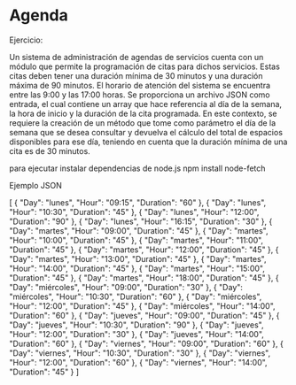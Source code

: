# Agenda

Ejercicio:

Un sistema de administración de agendas de servicios cuenta con un módulo que permite la
programación de citas para dichos servicios. Estas citas deben tener una duración mínima de 30
minutos y una duración máxima de 90 minutos. El horario de atención del sistema se encuentra
entre las 9:00 y las 17:00 horas.
Se proporciona un archivo JSON como entrada, el cual contiene un array que hace referencia al día
de la semana, la hora de inicio y la duración de la cita programada.
En este contexto, se requiere la creación de un método que tome como parámetro el día de la
semana que se desea consultar y devuelva el cálculo del total de espacios disponibles para ese día,
teniendo en cuenta que la duración mínima de una cita es de 30 minutos.


para ejecutar instalar dependencias de node.js
npm install node-fetch

Ejemplo JSON

[
    {
      "Day": "lunes",
      "Hour": "09:15",
      "Duration": "60"
    },
    {
      "Day": "lunes",
      "Hour": "10:30",
      "Duration": "45"
    },
    {
      "Day": "lunes",
      "Hour": "12:00",
      "Duration": "90"
    },
    {
      "Day": "lunes",
      "Hour": "16:15",
      "Duration": "30"
    },
    {
      "Day": "martes",
      "Hour": "09:00",
      "Duration": "45"
    },
    {
      "Day": "martes",
      "Hour": "10:00",
      "Duration": "45"
    },
    {
      "Day": "martes",
      "Hour": "11:00",
      "Duration": "45"
    },
    {
      "Day": "martes",
      "Hour": "12:00",
      "Duration": "45"
    },
    {
      "Day": "martes",
      "Hour": "13:00",
      "Duration": "45"
    },
    {
      "Day": "martes",
      "Hour": "14:00",
      "Duration": "45"
    },
    {
      "Day": "martes",
      "Hour": "15:00",
      "Duration": "45"
    },
    {
      "Day": "martes",
      "Hour": "18:00",
      "Duration": "45"
    },
    {
      "Day": "miércoles",
      "Hour": "09:00",
      "Duration": "30"
    },
    {
      "Day": "miércoles",
      "Hour": "10:30",
      "Duration": "60"
    },
    {
      "Day": "miércoles",
      "Hour": "12:00",
      "Duration": "45"
    },
    {
      "Day": "miércoles",
      "Hour": "14:00",
      "Duration": "60"
    },
    {
      "Day": "jueves",
      "Hour": "09:00",
      "Duration": "45"
    },
    {
      "Day": "jueves",
      "Hour": "10:30",
      "Duration": "90"
    },
    {
      "Day": "jueves",
      "Hour": "12:00",
      "Duration": "30"
    },
    {
      "Day": "jueves",
      "Hour": "14:00",
      "Duration": "60"
    },
    {
      "Day": "viernes",
      "Hour": "09:00",
      "Duration": "60"
    },
    {
      "Day": "viernes",
      "Hour": "10:30",
      "Duration": "30"
    },
    {
      "Day": "viernes",
      "Hour": "12:00",
      "Duration": "60"
    },
    {
      "Day": "viernes",
      "Hour": "14:00",
      "Duration": "45"
    }
  ]
